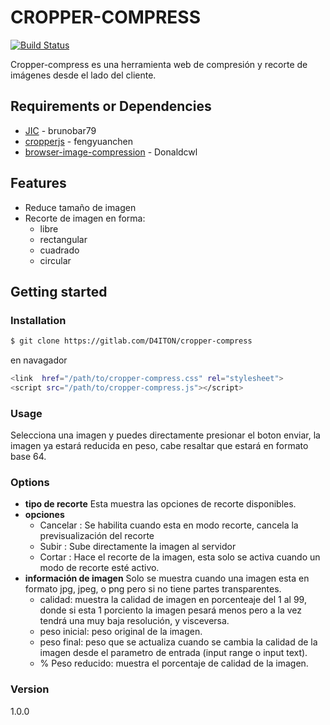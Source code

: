# CROPPER-COMPRESS

[![Build Status](https://travis-ci.org/joemccann/dillinger.svg?branch=master)]()

Cropper-compress es una herramienta web de compresión y recorte de imágenes desde el lado del cliente.

## Requirements or Dependencies
- [JIC](https://github.com/brunobar79/J-I-C) - brunobar79
- [cropperjs](https://github.com/fengyuanchen/cropperjs) - fengyuanchen
- [browser-image-compression](https://github.com/Donaldcwl/browser-image-compression) - Donaldcwl
## Features
- Reduce tamaño de imagen 
- Recorte de imagen en forma:
    - libre
    - rectangular
    - cuadrado
    - circular
## Getting started

### Installation

```sh
$ git clone https://gitlab.com/D4ITON/cropper-compress
```
en navagador
```sh
<link  href="/path/to/cropper-compress.css" rel="stylesheet">
<script src="/path/to/cropper-compress.js"></script>
```
### Usage
Selecciona una imagen y puedes directamente presionar el boton enviar, la imagen ya estará reducida en peso, cabe resaltar que estará en formato base 64.

### Options
- **tipo de recorte**
 Esta muestra las opciones de recorte disponibles.
- **opciones** 
    - Cancelar :  Se habilita cuando esta en modo recorte, cancela la previsualización del recorte
    - Subir :  Sube directamente la imagen al servidor
    - Cortar :  Hace el recorte de la imagen, esta solo se activa cuando un modo de recorte esté activo.
- **información de imagen**
 Solo se muestra cuando una imagen esta en formato jpg, jpeg, o png pero si no tiene partes transparentes.
    - calidad: muestra la calidad de imagen en porcenteaje del 1 al 99, donde si esta 1 porciento la imagen pesará menos pero a la vez tendrá una muy baja resolución, y visceversa.
    - peso inicial: peso original de la imagen.
    - peso final: peso que se actualiza cuando se cambia la calidad de la imagen desde el parametro de entrada (input range o input text).
    - % Peso reducido: muestra el porcentaje de calidad de la imagen.

### Version
1.0.0